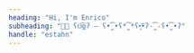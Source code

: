 ```yaml
---
heading: "Hi, I'm Enrico"
subheading: "👨‍💻 ʕʘ̅͜ʘ̅ʔ – ʕ•̫͡•ʕ*̫͡*ʕ•͓͡•ʔ-̫͡-ʕ•̫͡•ʔ"
handle: "estahn"
---
```


